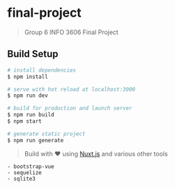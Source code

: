 # final-project

> Group 6 INFO 3606 Final Project

## Build Setup

``` bash
# install dependencies
$ npm install

# serve with hot reload at localhost:3000
$ npm run dev

# build for production and launch server
$ npm run build
$ npm start

# generate static project
$ npm run generate
```

> Build with ❤️ using [Nuxt.js](https://nuxtjs.org) and various other tools

	- bootstrap-vue
	- sequelize
	- sqlite3